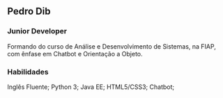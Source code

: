 ## Pedro Dib
### Junior Developer

Formando do curso de Análise e Desenvolvimento de Sistemas, na FIAP, com ênfase em Chatbot e Orientação a Objeto.

### Habilidades

Inglês Fluente;
Python 3;
Java EE;
HTML5/CSS3;
Chatbot;


<!--
**pebato/pebato** is a ✨ _special_ ✨ repository because its `README.md` (this file) appears on your GitHub profile.

Here are some ideas to get you started:

- 🔭 I’m currently working on ...
- 🌱 I’m currently learning ...
- 👯 I’m looking to collaborate on ...
- 🤔 I’m looking for help with ...
- 💬 Ask me about ...
- 📫 How to reach me: ...
- 😄 Pronouns: ...
- ⚡ Fun fact: ...
-->
